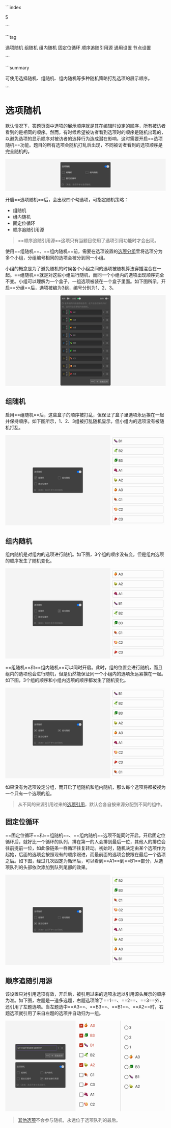 \```index

5

\```

\```tag

选项随机 组随机 组内随机 固定位循环 顺序追随引用源 通用设置 节点设置

\```

\```summary

可使用选择随机、组随机、组内随机等多种随机策略打乱选项的展示顺序。

\```

# 选项随机

默认情况下，答题页面中选项的展示顺序就是其在编辑时设定的顺序，所有被访者看到的是相同的顺序。然而，有时候希望被访者看到选项时的顺序是随机出现的，以避免选项的显示顺序对被访者的选择行为造成潜在影响，这时需要开启==选项随机==功能。题目的所有选项会随机打乱后出现，不同被访者看到的选项顺序是完全随机的。

<img src='../assets/05questionGeneralSetting/05randomOption/randomize.png'>

开启==选项随机==后，会出现四个勾选项，可指定随机策略：
+ 组随机
+ 组内随机
+ 固定位循环
+ 顺序追随引用源
> ==顺序追随引用源==这项只有当题目使用了选项引用功能时才会出现。

使用==组随机==、==组内随机==前，需要在选项设置的[选项分组](../../11nodeSettings/03optionSetting/02optionGroupAndExclude.md#选项分组)里将选项分为多个小组，分组编号相同的选项会被分到同一小组。

小组的概念是为了避免随机的时候各个小组之间的选项被随机算法穿插混合在一起。==组随机==就是对这些小组进行随机，而同一个小组内的选项出现顺序完全不变。小组可以理解为一个盒子，一组选项被装在一个盒子里面。如下图所示，开启==分组==后，选项被编为3组，编号分别为1、2、3。

<img src='../assets/05questionGeneralSetting/05randomOption/choices-group.png'>

## 组随机

启用==组随机==后，这些盒子的顺序被打乱，但保证了盒子里选项永远挨在一起并保持顺序。如下图所示，1、2、3组被打乱随机显示，但小组内的选项没有被随机打乱。

<img src='../assets/05questionGeneralSetting/05randomOption/group.png'>

## 组内随机

组内随机是对组内的选项进行随机。如下图，3个组的顺序没有变，但是组内选项的顺序发生了随机变化。

<img src='../assets/05questionGeneralSetting/05randomOption/group copy.png'>

==组随机==和==组内随机==可以同时开启。此时，组的位置会进行随机，而且组内的选项也会进行随机，但是仍然能保证同一个小组内的选项永远紧挨在一起。如下图，3个组的顺序和小组内选项的顺序都发生了随机变化。

<img src='../assets/05questionGeneralSetting/05randomOption/within-group.png'>

如果没有为选项设定分组，而开启了组随机和组内随机，那么每个选项将都被视为一个只有一个选项的组。

> 从不同的来源引用过来的[选项引用](../../11nodeSettings/04optionAdvancedSetting/01optionReference.md)，默认会各自按来源分配到不同的组中。

## 固定位循环

==固定位循环==和==组随机==、==组内随机==选项不能同时开启。开启固定位循环后，就好比一个循环的队列，排在第一的人会排到最后一位，其他人的排位会往前提前一位，如此像链条一样循环往复转动。初始时，随机决定由某个选项作为起始，后面的选项会按照现有的顺序跟进，而最前面的选项会按跟在最后一个选项之后。如下图，经过几次固定为循环后，可以看到==A1==到==B1==部分，从选项队列的头部依次添加到队列尾部的效果。

<img src='../assets/05questionGeneralSetting/05randomOption/circulation.png'>

## 顺序追随引用源

该设置只对引用选项有效，开启后，被引用过来的选项永远以引用源头展示的顺序为准。如下图，左题是一道多选题，右题选项除了==1==、==2==、==3==外，还引用了左题选项。当左题选中==A3==、==B3==、==B1==、==A2==时，右题选项就引用了来自左题的选项并自动归为一组。

<img src='../assets/05questionGeneralSetting/05randomOption/order-follows.png'>

> [其他选项](../../13otherOption/01otherOption.md)不会参与随机，永远位于选项队列的最后。

